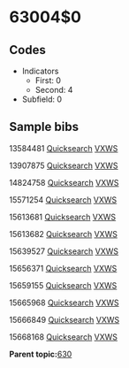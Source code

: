# 63004$0

## Codes

-   Indicators
    -   First: 0
    -   Second: 4
-   Subfield: 0

## Sample bibs

13584481 [Quicksearch](https://search.library.yale.edu/catalog/13584481) [VXWS](http://prodorbis.library.yale.edu:7014/vxws/GetHoldingsService?bibId=13584481)

13907875 [Quicksearch](https://search.library.yale.edu/catalog/13907875) [VXWS](http://prodorbis.library.yale.edu:7014/vxws/GetHoldingsService?bibId=13907875)

14824758 [Quicksearch](https://search.library.yale.edu/catalog/14824758) [VXWS](http://prodorbis.library.yale.edu:7014/vxws/GetHoldingsService?bibId=14824758)

15571254 [Quicksearch](https://search.library.yale.edu/catalog/15571254) [VXWS](http://prodorbis.library.yale.edu:7014/vxws/GetHoldingsService?bibId=15571254)

15613681 [Quicksearch](https://search.library.yale.edu/catalog/15613681) [VXWS](http://prodorbis.library.yale.edu:7014/vxws/GetHoldingsService?bibId=15613681)

15613682 [Quicksearch](https://search.library.yale.edu/catalog/15613682) [VXWS](http://prodorbis.library.yale.edu:7014/vxws/GetHoldingsService?bibId=15613682)

15639527 [Quicksearch](https://search.library.yale.edu/catalog/15639527) [VXWS](http://prodorbis.library.yale.edu:7014/vxws/GetHoldingsService?bibId=15639527)

15656371 [Quicksearch](https://search.library.yale.edu/catalog/15656371) [VXWS](http://prodorbis.library.yale.edu:7014/vxws/GetHoldingsService?bibId=15656371)

15659155 [Quicksearch](https://search.library.yale.edu/catalog/15659155) [VXWS](http://prodorbis.library.yale.edu:7014/vxws/GetHoldingsService?bibId=15659155)

15665968 [Quicksearch](https://search.library.yale.edu/catalog/15665968) [VXWS](http://prodorbis.library.yale.edu:7014/vxws/GetHoldingsService?bibId=15665968)

15666849 [Quicksearch](https://search.library.yale.edu/catalog/15666849) [VXWS](http://prodorbis.library.yale.edu:7014/vxws/GetHoldingsService?bibId=15666849)

15668168 [Quicksearch](https://search.library.yale.edu/catalog/15668168) [VXWS](http://prodorbis.library.yale.edu:7014/vxws/GetHoldingsService?bibId=15668168)

**Parent topic:**[630](../../tags/630/630.md)

